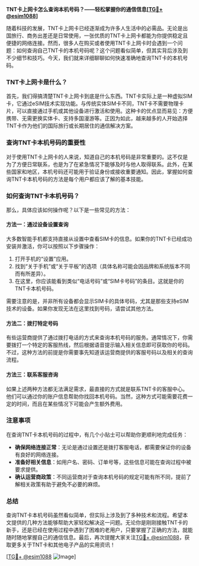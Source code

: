 **TNT卡上网卡怎么查询本机号码？——轻松掌握你的通信信息[[TG💪+ @esim1088](https://t.me/s/esim1088)]**

随着科技的发展，TNT卡上网卡已经逐渐成为许多人生活中的必需品。无论是出国旅行、商务出差还是日常使用，一张优质的TNT卡上网卡都能为你提供稳定且便捷的网络连接。然而，很多人在购买或者使用TNT卡上网卡时会遇到一个问题：如何查询自己TNT卡的本机号码呢？这个问题看似简单，但其实背后涉及到不少细节和技巧。今天，我们就来详细聊聊如何快速准确地查询TNT卡的本机号码。

### TNT卡上网卡是什么？

首先，我们得搞清楚TNT卡上网卡到底是什么东西。TNT卡实际上是一种虚拟SIM卡，它通过eSIM技术实现功能。与传统实体SIM卡不同，TNT卡不需要物理卡片，可以直接通过手机或其他设备进行激活和使用。这种卡的优点显而易见：方便携带、无需更换实体卡、支持多国漫游等。正因为如此，越来越多的人开始选择TNT卡作为他们的国际旅行或长期居住的通信解决方案。

### 查询TNT卡本机号码的重要性

对于使用TNT卡上网卡的人来说，知道自己的本机号码是非常重要的。这不仅是为了方便日常联系，也是为了在紧急情况下能够及时与他人取得联系。此外，在某些国家和地区，本机号码还可能用于验证身份或接收重要通知。因此，掌握如何查询TNT卡本机号码的方法是每个用户都应该了解的基本技能。

### 如何查询TNT卡本机号码？

那么，具体应该如何操作呢？以下是一些常见的方法：

#### 方法一：通过设备设置查询

大多数智能手机都支持直接从设置中查看SIM卡的信息。如果你的TNT卡已经成功安装并激活，你可以按照以下步骤操作：

1. 打开手机的“设置”应用。
2. 找到“关于手机”或“关于平板”的选项（具体名称可能会因品牌和系统版本不同而有所差异）。
3. 在这里，你应该能看到类似“电话号码”或“SIM卡号码”的条目。这就是你的TNT卡本机号码。

需要注意的是，并非所有设备都会显示SIM卡的具体号码，尤其是那些支持eSIM技术的设备。如果你发现无法在这里找到号码，请尝试其他方法。

#### 方法二：拨打特定号码

有些运营商提供了通过拨打电话的方式来查询本机号码的服务。通常情况下，你需要拨打一个特定的客服热线，然后根据语音提示输入相关信息即可获取你的号码。不过，这种方法的前提是你需要事先知道该运营商提供的客服号码以及相关的查询流程。

#### 方法三：联系客服咨询

如果上述两种方法都无法满足需求，最直接的方式就是联系TNT卡的客服中心。他们可以通过你的账户信息帮助你找回本机号码。当然，这种方式可能需要花费一定的时间，而且在某些情况下可能会产生额外费用。

### 注意事项

在查询TNT卡本机号码的过程中，有几个小贴士可以帮助你更顺利地完成任务：

- **确保网络连接正常**：无论是通过设置还是拨打客服电话，都需要保证你的设备有良好的网络连接。
- **准备好相关信息**：如用户名、密码、订单号等，这些信息可能在查询过程中被要求提供。
- **确认运营商政策**：不同运营商对于查询本机号码的规定可能有所不同，提前了解相关政策有助于避免不必要的麻烦。

### 总结

查询TNT卡本机号码虽然看似简单，但实际上涉及到了多种技术和流程。希望本文提供的几种方法能够帮助大家轻松解决这一问题。无论你是刚刚接触TNT卡的新手，还是已经在使用过程中遇到了困难的老用户，只要掌握了正确的方法，就能随时随地掌握自己的通信信息。最后，再次提醒大家关注[TG💪+ @esim1088](https://t.me/s/esim1088)，获取更多关于TNT卡和其他电子产品的实用资讯！

[[TG💪+ @esim1088](https://t.me/s/esim1088) ![Image](https://i.postimg.cc/4NQfJmqS/Snipaste-2025-05-13-00-14-12.png)]